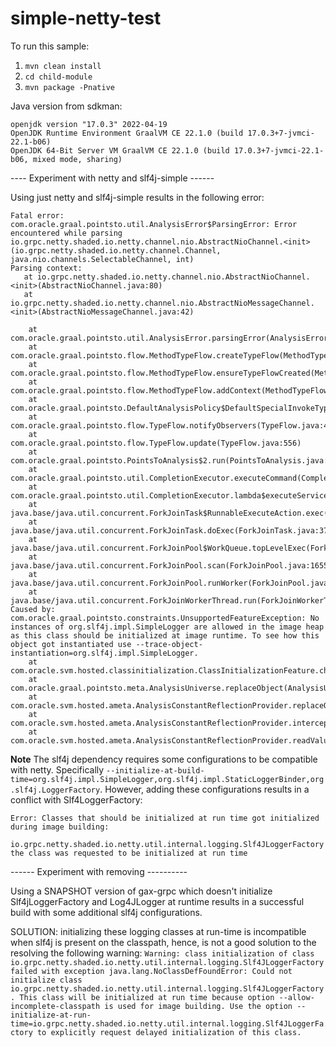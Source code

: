 # simple-netty-test

To run this sample:

1) `mvn clean install`
2) `cd child-module`
3) `mvn package -Pnative`

Java version from sdkman:
```
openjdk version "17.0.3" 2022-04-19
OpenJDK Runtime Environment GraalVM CE 22.1.0 (build 17.0.3+7-jvmci-22.1-b06)
OpenJDK 64-Bit Server VM GraalVM CE 22.1.0 (build 17.0.3+7-jvmci-22.1-b06, mixed mode, sharing)
```

---- Experiment with netty and slf4j-simple ------

Using just netty and slf4j-simple results in the following error:

```
Fatal error: com.oracle.graal.pointsto.util.AnalysisError$ParsingError: Error encountered while parsing io.grpc.netty.shaded.io.netty.channel.nio.AbstractNioChannel.<init>(io.grpc.netty.shaded.io.netty.channel.Channel, java.nio.channels.SelectableChannel, int) 
Parsing context:
   at io.grpc.netty.shaded.io.netty.channel.nio.AbstractNioChannel.<init>(AbstractNioChannel.java:80)
   at io.grpc.netty.shaded.io.netty.channel.nio.AbstractNioMessageChannel.<init>(AbstractNioMessageChannel.java:42)

	at com.oracle.graal.pointsto.util.AnalysisError.parsingError(AnalysisError.java:141)
	at com.oracle.graal.pointsto.flow.MethodTypeFlow.createTypeFlow(MethodTypeFlow.java:315)
	at com.oracle.graal.pointsto.flow.MethodTypeFlow.ensureTypeFlowCreated(MethodTypeFlow.java:286)
	at com.oracle.graal.pointsto.flow.MethodTypeFlow.addContext(MethodTypeFlow.java:107)
	at com.oracle.graal.pointsto.DefaultAnalysisPolicy$DefaultSpecialInvokeTypeFlow.onObservedUpdate(DefaultAnalysisPolicy.java:364)
	at com.oracle.graal.pointsto.flow.TypeFlow.notifyObservers(TypeFlow.java:487)
	at com.oracle.graal.pointsto.flow.TypeFlow.update(TypeFlow.java:556)
	at com.oracle.graal.pointsto.PointsToAnalysis$2.run(PointsToAnalysis.java:598)
	at com.oracle.graal.pointsto.util.CompletionExecutor.executeCommand(CompletionExecutor.java:195)
	at com.oracle.graal.pointsto.util.CompletionExecutor.lambda$executeService$0(CompletionExecutor.java:179)
	at java.base/java.util.concurrent.ForkJoinTask$RunnableExecuteAction.exec(ForkJoinTask.java:1395)
	at java.base/java.util.concurrent.ForkJoinTask.doExec(ForkJoinTask.java:373)
	at java.base/java.util.concurrent.ForkJoinPool$WorkQueue.topLevelExec(ForkJoinPool.java:1182)
	at java.base/java.util.concurrent.ForkJoinPool.scan(ForkJoinPool.java:1655)
	at java.base/java.util.concurrent.ForkJoinPool.runWorker(ForkJoinPool.java:1622)
	at java.base/java.util.concurrent.ForkJoinWorkerThread.run(ForkJoinWorkerThread.java:165)
Caused by: com.oracle.graal.pointsto.constraints.UnsupportedFeatureException: No instances of org.slf4j.impl.SimpleLogger are allowed in the image heap as this class should be initialized at image runtime. To see how this object got instantiated use --trace-object-instantiation=org.slf4j.impl.SimpleLogger.
	at com.oracle.svm.hosted.classinitialization.ClassInitializationFeature.checkImageHeapInstance(ClassInitializationFeature.java:133)
	at com.oracle.graal.pointsto.meta.AnalysisUniverse.replaceObject(AnalysisUniverse.java:575)
	at com.oracle.svm.hosted.ameta.AnalysisConstantReflectionProvider.replaceObject(AnalysisConstantReflectionProvider.java:217)
	at com.oracle.svm.hosted.ameta.AnalysisConstantReflectionProvider.interceptValue(AnalysisConstantReflectionProvider.java:188)
	at com.oracle.svm.hosted.ameta.AnalysisConstantReflectionProvider.readValue(AnalysisConstantReflectionProvider.java:102)
```

**Note** The slf4j dependency requires some configurations to be compatible with netty. Specifically `--initialize-at-build-time=org.slf4j.impl.SimpleLogger,org.slf4j.impl.StaticLoggerBinder,org.slf4j.LoggerFactory`. However, adding these configurations results in a conflict with Slf4LoggerFactory:

```
Error: Classes that should be initialized at run time got initialized during image building:
 io.grpc.netty.shaded.io.netty.util.internal.logging.Slf4JLoggerFactory the class was requested to be initialized at run time 
```

------ Experiment with removing  ----------

Using a SNAPSHOT version of gax-grpc which doesn't initialize Slf4jLoggerFactory and Log4JLogger at runtime results in a successful build with some additional slf4j configurations. 


SOLUTION: initializing these logging classes at run-time is incompatible when slf4j is present on the classpath, hence, is not a good solution to the resolving the following warning: `Warning: class initialization of class io.grpc.netty.shaded.io.netty.util.internal.logging.Slf4JLoggerFactory failed with exception java.lang.NoClassDefFoundError: Could not initialize class io.grpc.netty.shaded.io.netty.util.internal.logging.Slf4JLoggerFactory. This class will be initialized at run time because option --allow-incomplete-classpath is used for image building. Use the option --initialize-at-run-time=io.grpc.netty.shaded.io.netty.util.internal.logging.Slf4JLoggerFactory to explicitly request delayed initialization of this class.
`

